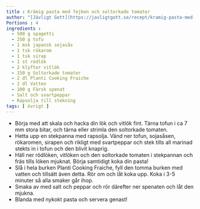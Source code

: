 ```yaml
---
title : Krämig pasta med fejkon och soltorkade tomater
author: "[Jävligt Gott](https://javligtgott.se/recept/kramig-pasta-med-fejkon/)"
Portions : 4
ingredients :
  - 500 g spagetti
  - 250 g tofu  
  - 1 msk japansk sojasås 
  - 1 tsk rökarom   
  - 1 tsk sirap 
  - 1 st rödlök  
  - 2 klyftor vitlök 
  - 150 g Soltorkade tomater  
  - 2 dl Planti Cooking Fraiche  
  - 2 dl Vatten
  - 100 g Färsk spenat
  - Salt och svartpeppar
  - Rapsolja till stekning
tags: [ övrigt ]
---
```

* Börja med att skala och hacka din lök och vitlök fint. Tärna tofun i ca 7 mm stora bitar, och tärna eller strimla den soltorkade tomaten.
* Hetta upp en stekpanna med rapsolja. Vänd ner tofun, sojasåsen, rökaromen, sirapen och rikligt med svartpeppar och stek tills all marinad stekts in i tofun och den blivit knaprig.
* Häll ner rödlöken, vitlöken och den soltorkade tomaten i stekpannan och fräs tills löken mjuknat. Börja samtidigt koka din pasta!
* Slå i hela burken Planti Cooking Fraiche, fyll den tomma burken med vatten och tillsätt även detta. Rör om och låt koka upp. Koka i 3-5 minuter så alla smaker går ihop.
* Smaka av med salt och peppar och rör därefter ner spenaten och låt den mjukna.
* Blanda med nykokt pasta och servera genast!